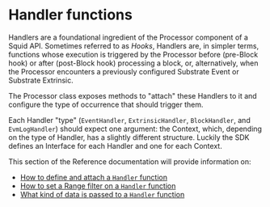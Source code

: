 # Handler functions

Handlers are a foundational ingredient of the Processor component of a Squid API. Sometimes referred to as _Hooks_, Handlers are, in simpler terms, functions whose execution is triggered by the Processor before (pre-Block hook) or after (post-Block hook) processing a block, or, alternatively, when the Processor encounters a previously configured Substrate Event or Substrate Extrinsic.

The Processor class exposes methods to "attach" these Handlers to it and configure the type of occurrence that should trigger them.

Each Handler "type" (`EventHandler`, `ExtrinsicHandler`, `BlockHandler`, and `EvmLogHandler`) should expect one argument: the Context, which, depending on the type of Handler, has a slightly different structure. Luckily the SDK defines an Interface for each Handler and one for each Context.

This section of the Reference documentation will provide information on:

* [How to define and attach a `Handler` function](handler-interfaces.md)
* [How to set a Range filter on a `Handler` function](handler-options-interfaces.md)
* [What kind of data is passed to a `Handler` function](context-interfaces.md)
